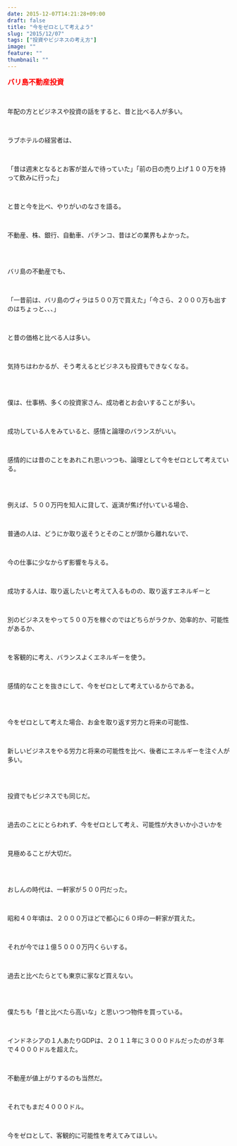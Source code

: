 ```yaml
---
date: 2015-12-07T14:21:28+09:00
draft: false
title: "今をゼロとして考えよう"
slug: "2015/12/07"
tags: ["投資やビジネスの考え方"]
image: ""
feature: ""
thumbnail: ""
---
```

<p><font color="#ff0000" size="3"><strong>バリ島不動産投資</strong></font></p><br/><p>年配の方とビジネスや投資の話をすると、昔と比べる人が多い。</p><br/><p>ラブホテルの経営者は、</p><br/><p>「昔は週末となるとお客が並んで待っていた」「前の日の売り上げ１００万を持って飲みに行った」</p><br/><p>と昔と今を比べ、やりがいのなさを語る。</p><br/><p>不動産、株、銀行、自動車、パチンコ、昔はどの業界もよかった。</p><br/><br/><p>バリ島の不動産でも、</p><br/><p>「一昔前は、バリ島のヴィラは５００万で買えた」「今さら、２０００万も出すのはちょっと、、、」</p><br/><p>と昔の価格と比べる人は多い。</p><br/><p>気持ちはわかるが、そう考えるとビジネスも投資もできなくなる。</p><br/><br/><p>僕は、仕事柄、多くの投資家さん、成功者とお会いすることが多い。</p><br/><p>成功している人をみていると、感情と論理のバランスがいい。</p><br/><p>感情的には昔のことをあれこれ思いつつも、論理として今をゼロとして考えている。</p><br/><br/><p>例えば、５００万円を知人に貸して、返済が焦げ付いている場合、</p><br/><p>普通の人は、どうにか取り返そうとそのことが頭から離れないで、</p><br/><p>今の仕事に少なからず影響を与える。</p><br/><p>成功する人は、取り返したいと考えて入るものの、取り返すエネルギーと</p><br/><p>別のビジネスをやって５００万を稼ぐのではどちらがラクか、効率的か、可能性があるか、</p><br/><p>を客観的に考え、バランスよくエネルギーを使う。</p><br/><p>感情的なことを抜きにして、今をゼロとして考えているからである。</p><br/><br/><p>今をゼロとして考えた場合、お金を取り返す労力と将来の可能性、</p><br/><p>新しいビジネスをやる労力と将来の可能性を比べ、後者にエネルギーを注ぐ人が多い。</p><br/><br/><p>投資でもビジネスでも同じだ。</p><br/><p>過去のことにとらわれず、今をゼロとして考え、可能性が大きいか小さいかを</p><br/><p>見極めることが大切だ。</p><br/><br/><p>おしんの時代は、一軒家が５００円だった。</p><br/><p>昭和４０年頃は、２０００万ほどで都心に６０坪の一軒家が買えた。</p><br/><p>それが今では１億５０００万円くらいする。</p><br/><p>過去と比べたらとても東京に家など買えない。</p><br/><br/><p>僕たちも「昔と比べたら高いな」と思いつつ物件を買っている。</p><br/><p>インドネシアの１人あたりGDPは、２０１１年に３０００ドルだったのが３年で４０００ドルを超えた。</p><br/><p>不動産が値上がりするのも当然だ。</p><br/><p>それでもまだ４０００ドル。</p><br/><p>今をゼロとして、客観的に可能性を考えてみてほしい。</p><br/><br/><br/><br/><br/><br/><br/><br/><br/><br/><br/><br/><br/>

